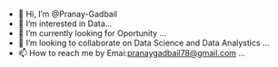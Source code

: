 - 👋 Hi, I’m @Pranay-Gadbail
- 👀 I’m interested in Data...
- 🌱 I’m currently looking for Oportunity ...
- 💞️ I’m looking to collaborate on Data Science and Data Analystics ...
- 📫 How to reach me by Emai:pranaygadbail78@gmail.com ...

<!---
Pranay-Gadbail/Pranay-Gadbail is a ✨ special ✨ repository because its `README.md` (this file) appears on your GitHub profile.
You can click the Preview link to take a look at your changes.
--->
